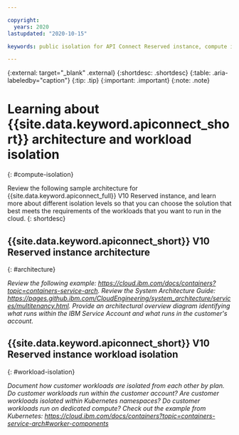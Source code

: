 ```yaml
---

copyright:
  years: 2020
lastupdated: "2020-10-15"

keywords: public isolation for API Connect Reserved instance, compute isolation for API Connect Reserved instance, API Connect Reserved instance architecture, workload isolation in API Connect Reserved instance

---
```


{:external: target="_blank" .external}
{:shortdesc: .shortdesc}
{:table: .aria-labeledby="caption"}
{:tip: .tip}
{:important: .important}
{:note: .note}

# Learning about {{site.data.keyword.apiconnect_short}} architecture and workload isolation
{: #compute-isolation}

Review the following sample architecture for {{site.data.keyword.apiconnect_full}} V10 Reserved instance, and learn more about different isolation levels so that you can choose the solution that best meets the requirements of the workloads that you want to run in the cloud.
{: shortdesc}

## {{site.data.keyword.apiconnect_short}} V10 Reserved instance architecture
{: #architecture}

_Review the following example: https://cloud.ibm.com/docs/containers?topic=containers-service-arch. Review the System Architecture Guide: https://pages.github.ibm.com/CloudEngineering/system_architecture/services/multitenancy.html. Provide an architectural overview diagram identifying what runs within the IBM Service Account and what runs in the customer's account._

## {{site.data.keyword.apiconnect_short}} V10 Reserved instance workload isolation
{: #workload-isolation}

_Document how customer workloads are isolated from each other by plan. Do customer workloads run within the customer account?  Are customer workloads isolated within Kubernetes namespaces? Do customer workloads run on dedicated compute? Check out the example from Kubernetes: https://cloud.ibm.com/docs/containers?topic=containers-service-arch#worker-components_
